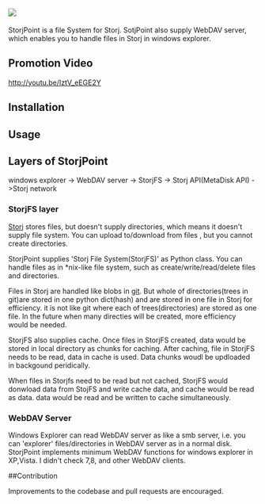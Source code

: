 # ![](https://raw.githubusercontent.com/storj-jp/StorjPoint/master/icon.png)

StorjPoint is a file System for Storj.
SotjPoint also supply WebDAV server, which enables you to handle files in Storj in windows explorer.

## Promotion Video
http://youtu.be/IztV_eEGE2Y

## Installation

## Usage

## Layers of StorjPoint
windows explorer -> WebDAV server -> StorjFS -> Storj API(MetaDisk API) ->Storj network

### StorjFS layer
[Storj](http://storj.io) stores files, but doesn't supply directories, which means it doesn't supply file system. You can upload to/download from files , but you cannot create directories.

StorjPoint supplies 'Storj File System(StorjFS)' as Python class. You can handle files as in *nix-like file system, such as create/write/read/delete files and directories.

Files in Storj are handled like blobs in [git](http://git-scm.com/).  But whole of directories(trees in git)are stored in one python dict(hash) and are stored in one file in Storj for efficiency. it is not like git where each of trees(directories) are stored as one file. In the future when many directies will be created, more efficiency would be needed.

StorjFS also supplies cache. Once files in StorjFS created, data would be stored in local directory as chunks for caching. After caching, file in StorjFS needs to be read, data in cache is used. Data chunks woudl be updloaded in backgound peridically.

When files in Storjfs need to be read but not cached, StorjFS would donwload data from StojFS and write cache data, and cache would be read as data. data would be read and be written to cache simultaneously.

### WebDAV Server
Windows Explorer can read WebDAV server as like a smb server, i.e. you can 'explorer' files/directories in WebDAV server as in a normal disk.
StorjPoint implements minimum WebDAV functions for windows explorer in XP,Vista. I didn't check 7,8, and other WebDAV clients. 

##Contribution

Improvements to the codebase and pull requests are encouraged.


